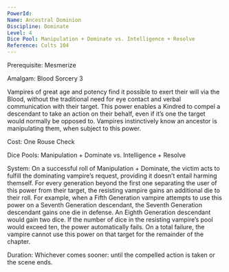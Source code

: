 ```yaml
---
PowerId: 
Name: Ancestral Dominion
Discipline: Dominate
Level: 4
Dice Pool: Manipulation + Dominate vs. Intelligence + Resolve
Reference: Cults 104
---
```

Prerequisite: Mesmerize

Amalgam: Blood Sorcery 3 

Vampires of great age and potency find it possible to exert their will via the Blood, without the traditional need for eye contact and verbal communication with their target. This power enables a Kindred to compel a descendant to take an action on their behalf, even if it’s one the target would normally be opposed to. Vampires instinctively know an ancestor is manipulating them, when subject to this power. 

Cost: One Rouse Check 

Dice Pools: Manipulation + Dominate vs. Intelligence + Resolve 

System: On a successful roll of Manipulation + Dominate, the victim acts to fulfill the dominating vampire’s request, providing it doesn’t entail harming themself. For every generation beyond the first one separating the user of this power from their target, the resisting vampire gains an additional die to their roll. For example, when a Fifth Generation vampire attempts to use this power on a Seventh Generation descendant, the Seventh Generation descendant gains one die in defense. An Eighth Generation descendant would gain two dice. If the number of dice in the resisting vampire’s pool would exceed ten, the power automatically fails. On a total failure, the vampire cannot use this power on that target for the remainder of the chapter. 

Duration: Whichever comes sooner: until the compelled action is taken or the scene ends.